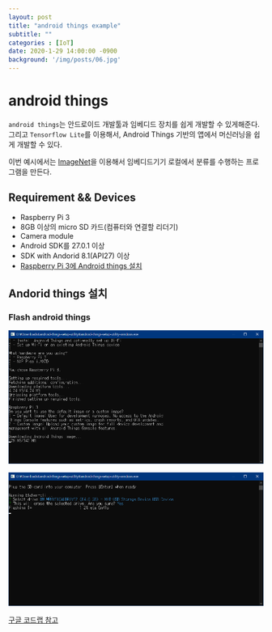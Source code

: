 ```yaml
---
layout: post
title: "android things example"
subtitle: ""
categories : [IoT]
date: 2020-1-29 14:00:00 -0900
background: '/img/posts/06.jpg'
---
```


# android things
`android things`는 안드로이드 개발툴과 임베디드 장치를 쉽게 개발할 수 있게해준다.
그리고 `Tensorflow Lite`를 이용해서, Android Things 기반의 앱에서 머신러닝을 쉽게 개발할 수 있다.

이번 예시에서는 [ImageNet](http://image-net.org/)을 이용해서 임베디드기기 로컬에서 분류를 수행하는 프로그램을 만든다.

## Requirement && Devices
- Raspberry Pi 3
- 8GB 이상의 micro SD 카드(컴퓨터와 연결할 리더기)
- Camera module
- Android SDK를 27.0.1 이상
- SDK with Andorid 8.1(API27) 이상
- [Raspberry Pi 3에 Android things 설치](https://developer.android.com/things/hardware/raspberrypi.html)


## Andorid things 설치
### Flash android things


![Andorid things 설치 과정](https://github.com/leeseho/leeseho.github.io/blob/master/_posts/images/2020-01-29-15-21-29.png?raw=true)


![Andorid things 설치 과정-2](https://github.com/leeseho/leeseho.github.io/blob/master/_posts/images/2020-01-29-15-23-01.png?raw=true)




[구글 코드랩 참고](https://codelabs.developers.google.com/codelabs/androidthings-classifier/index.html?index=..%2F..index#0)